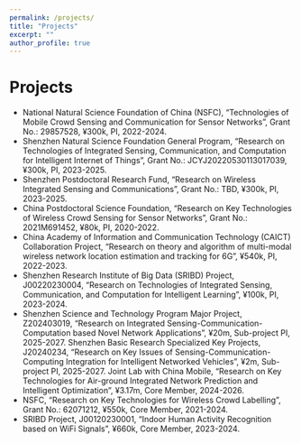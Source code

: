 ```yaml
---
permalink: /projects/
title: "Projects"
excerpt: ""
author_profile: true
---
```


# Projects
- National Natural Science Foundation of China (NSFC), “Technologies of Mobile Crowd Sensing and Communication for Sensor Networks”, Grant No.: 29857528, ¥300k, PI, 2022-2024.
- Shenzhen Natural Science Foundation General Program, “Research on Technologies of Integrated Sensing, Communication, and Computation for Intelligent Internet of Things”, Grant No.: JCYJ20220530113017039, ¥300k, PI, 2023-2025.
- Shenzhen Postdoctoral Research Fund,  “Research on Wireless Integrated Sensing and Communications”, Grant No.: TBD, ¥300k, PI, 2023-2025.
- China Postdoctoral Science Foundation, “Research on Key Technologies of Wireless Crowd Sensing for Sensor Networks”, Grant No.: 2021M691452, ¥80k, PI, 2020-2022.
- China Academy of Information and Communication Technology (CAICT) Collaboration Project, “Research on theory and algorithm of multi-modal wireless network location estimation and tracking for 6G”, ¥540k, PI, 2022-2023.
- Shenzhen Research Institute of Big Data (SRIBD) Project, J00220230004, “Research on Technologies of Integrated Sensing, Communication, and Computation for Intelligent Learning”, ¥100k, PI, 2023-2024.
- Shenzhen Science and Technology Program Major Project, Z202403019, “Research on Integrated Sensing-Communication-Computation based Novel Network Applications”, ¥20m, Sub-project PI, 2025-2027.
Shenzhen Basic Research Specialized Key Projects, J20240234, “Research on Key Issues of Sensing-Communication-Computing Integration for Intelligent Networked Vehicles”, ¥2m, Sub-project PI, 2025-2027.
Joint Lab with China Mobile, “Research on Key Technologies for Air-ground Integrated Network Prediction and Intelligent Optimization”, ¥3.17m, Core Member, 2024-2026.
- NSFC, “Research on Key Technologies for Wireless Crowd Labelling”, Grant No.: 62071212, ¥550k, Core Member, 2021-2024.
- SRIBD Project, J00120230001, “Indoor Human Activity Recognition based on WiFi Signals”, ¥660k, Core Member, 2023-2024.
